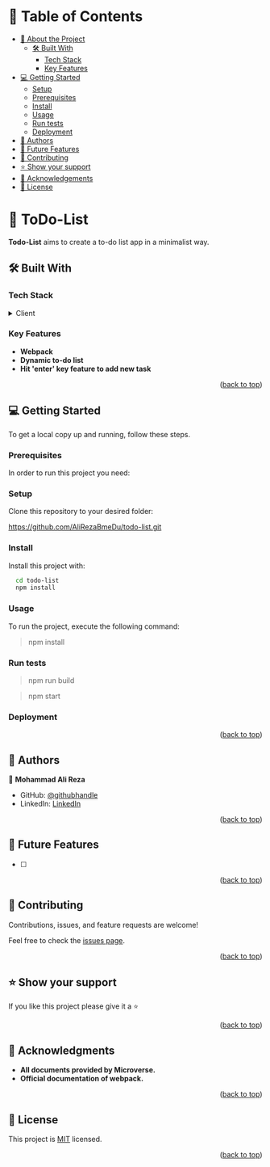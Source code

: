 <a name="readme-top"></a>

<!-- TABLE OF CONTENTS -->

# 📗 Table of Contents

- [📖 About the Project](#about-project)
  - [🛠 Built With](#built-with)
    - [Tech Stack](#tech-stack)
    - [Key Features](#key-features)
- [💻 Getting Started](#getting-started)
  - [Setup](#setup)
  - [Prerequisites](#prerequisites)
  - [Install](#install)
  - [Usage](#usage)
  - [Run tests](#run-tests)
  - [Deployment](#deployment)
- [👥 Authors](#authors)
- [🔭 Future Features](#future-features)
- [🤝 Contributing](#contributing)
- [⭐️ Show your support](#support)
- [🙏 Acknowledgements](#acknowledgements)
- [📝 License](#license)

<!-- PROJECT DESCRIPTION -->

# 📖 ToDo-List <a name="about-project"></a>

**Todo-List** aims to create a to-do list app in a minimalist way.

## 🛠 Built With <a name="built-with"></a>

### Tech Stack <a name="tech-stack"></a>

<details>
  <summary>Client</summary>
  <ul>
    <li><a href="https://html.com/html5/">
      HTML
      </a>
    </li>
    <li><a href="https://css3.com">
      CSS
      </a>
    </li>
    <li><a href="https://www.javascript.com/">
      Javascript
      </a>
    </li>
  </ul>
</details>

<!-- Features -->

### Key Features <a name="key-features"></a>

- **Webpack**
- **Dynamic to-do list**
- **Hit 'enter' key feature to add new task**

<p align="right">(<a href="#readme-top">back to top</a>)</p>

<!-- GETTING STARTED -->

## 💻 Getting Started <a name="getting-started"></a>

To get a local copy up and running, follow these steps.

### Prerequisites

In order to run this project you need:

### Setup

Clone this repository to your desired folder:

https://github.com/AliRezaBmeDu/todo-list.git


### Install

Install this project with: 

```sh
  cd todo-list
  npm install
```

### Usage

To run the project, execute the following command:

> npm install

### Run tests

> npm run build

> npm start

### Deployment

<p align="right">(<a href="#readme-top">back to top</a>)</p>

<!-- AUTHORS -->

## 👥 Authors <a name="authors"></a>


👤 **Mohammad Ali Reza**

- GitHub: [@githubhandle](https://github.com/AliRezaBmeDu)
- LinkedIn: [LinkedIn](https://www.linkedin.com/in/mohammad-ali-reza-389717102/)

<p align="right">(<a href="#readme-top">back to top</a>)</p>

<!-- FUTURE FEATURES -->

## 🔭 Future Features <a name="future-features"></a>

- [ ]

<p align="right">(<a href="#readme-top">back to top</a>)</p>

<!-- CONTRIBUTING -->

## 🤝 Contributing <a name="contributing"></a>

Contributions, issues, and feature requests are welcome!

Feel free to check the [issues page](https://github.com/AliRezaBmeDu/todo-list/issues).

<p align="right">(<a href="#readme-top">back to top</a>)</p>

<!-- SUPPORT -->

## ⭐️ Show your support <a name="support"></a>

If you like this project please give it a ⭐️  

<p align="right">(<a href="#readme-top">back to top</a>)</p>


<!-- ACKNOWLEDGEMENTS -->

## 🙏 Acknowledgments <a name="acknowledgements"></a>

- **All documents provided by Microverse.**
- **Official documentation of webpack.**


<p align="right">(<a href="#readme-top">back to top</a>)</p>


<!-- LICENSE -->

## 📝 License <a name="license"></a>

This project is [MIT](./LICENSE) licensed.

<p align="right">(<a href="#readme-top">back to top</a>)</p>